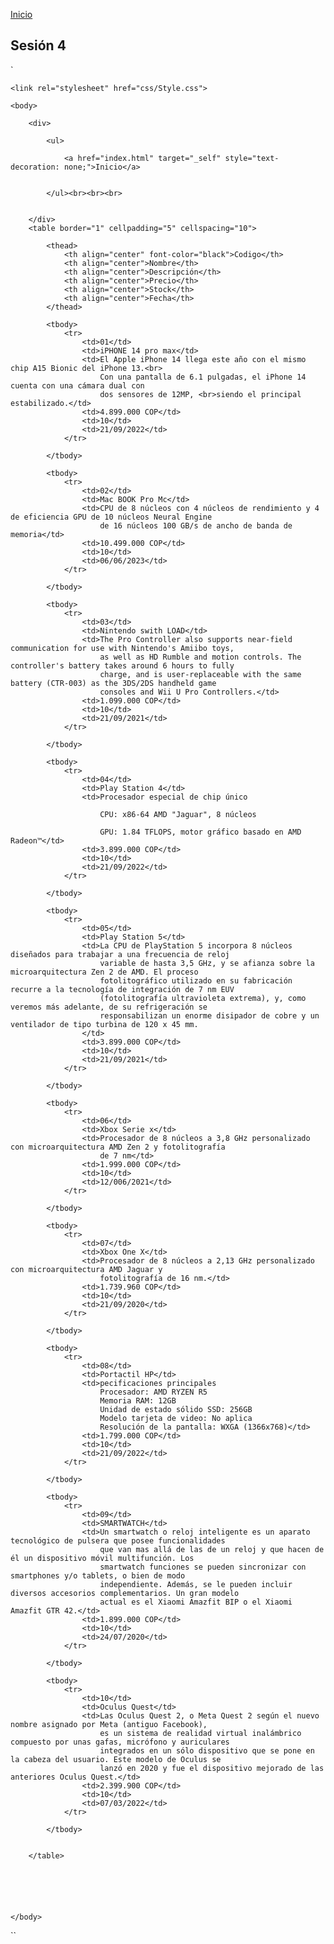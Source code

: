 <!-- No borrar o modificar -->
[Inicio](./index.md)

## Sesión 4


`
<!DOCTYPE html>
<html>

<head>
    <title>Sitio web con multimedia</title>

    <link rel="stylesheet" href="css/Style.css">

</head>
<nav class="index">

    <body>
       
        <div>

            <ul>

                <a href="index.html" target="_self" style="text-decoration: none;">Inicio</a>
                

            </ul><br><br><br>


        </div>
        <table border="1" cellpadding="5" cellspacing="10">

            <thead>
                <th align="center" font-color="black">Codigo</th>
                <th align="center">Nombre</th>
                <th align="center">Descripción</th>
                <th align="center">Precio</th>
                <th align="center">Stock</th>
                <th align="center">Fecha</th>
            </thead>

            <tbody>
                <tr>
                    <td>01</td>
                    <td>iPHONE 14 pro max</td>
                    <td>El Apple iPhone 14 llega este año con el mismo chip A15 Bionic del iPhone 13.<br>
                        Con una pantalla de 6.1 pulgadas, el iPhone 14 cuenta con una cámara dual con
                        dos sensores de 12MP, <br>siendo el principal estabilizado.</td>
                    <td>4.899.000 COP</td>
                    <td>10</td>
                    <td>21/09/2022</td>
                </tr>

            </tbody>

            <tbody>
                <tr>
                    <td>02</td>
                    <td>Mac BOOK Pro Mc</td>
                    <td>CPU de 8 núcleos con 4 núcleos de rendimiento y 4 de eficiencia GPU de 10 núcleos Neural Engine
                        de 16 núcleos 100 GB/s de ancho de banda de memoria</td>
                    <td>10.499.000 COP</td>
                    <td>10</td>
                    <td>06/06/2023</td>
                </tr>

            </tbody>

            <tbody>
                <tr>
                    <td>03</td>
                    <td>Nintendo swith LOAD</td>
                    <td>The Pro Controller also supports near-field communication for use with Nintendo's Amiibo toys,
                        as well as HD Rumble and motion controls. The controller's battery takes around 6 hours to fully
                        charge, and is user-replaceable with the same battery (CTR-003) as the 3DS/2DS handheld game
                        consoles and Wii U Pro Controllers.</td>
                    <td>1.099.000 COP</td>
                    <td>10</td>
                    <td>21/09/2021</td>
                </tr>

            </tbody>

            <tbody>
                <tr>
                    <td>04</td>
                    <td>Play Station 4</td>
                    <td>Procesador especial de chip único

                        CPU: x86-64 AMD "Jaguar", 8 núcleos

                        GPU: 1.84 TFLOPS, motor gráfico basado en AMD Radeon™</td>
                    <td>3.899.000 COP</td>
                    <td>10</td>
                    <td>21/09/2022</td>
                </tr>

            </tbody>

            <tbody>
                <tr>
                    <td>05</td>
                    <td>Play Station 5</td>
                    <td>La CPU de PlayStation 5 incorpora 8 núcleos diseñados para trabajar a una frecuencia de reloj
                        variable de hasta 3,5 GHz, y se afianza sobre la microarquitectura Zen 2 de AMD. El proceso
                        fotolitográfico utilizado en su fabricación recurre a la tecnología de integración de 7 nm EUV
                        (fotolitografía ultravioleta extrema), y, como veremos más adelante, de su refrigeración se
                        responsabilizan un enorme disipador de cobre y un ventilador de tipo turbina de 120 x 45 mm.
                    </td>
                    <td>3.899.000 COP</td>
                    <td>10</td>
                    <td>21/09/2021</td>
                </tr>

            </tbody>

            <tbody>
                <tr>
                    <td>06</td>
                    <td>Xbox Serie x</td>
                    <td>Procesador de 8 núcleos a 3,8 GHz personalizado con microarquitectura AMD Zen 2 y fotolitografía
                        de 7 nm</td>
                    <td>1.999.000 COP</td>
                    <td>10</td>
                    <td>12/006/2021</td>
                </tr>

            </tbody>

            <tbody>
                <tr>
                    <td>07</td>
                    <td>Xbox One X</td>
                    <td>Procesador de 8 núcleos a 2,13 GHz personalizado con microarquitectura AMD Jaguar y
                        fotolitografía de 16 nm.</td>
                    <td>1.739.960 COP</td>
                    <td>10</td>
                    <td>21/09/2020</td>
                </tr>

            </tbody>

            <tbody>
                <tr>
                    <td>08</td>
                    <td>Portactil HP</td>
                    <td>pecificaciones principales
                        Procesador: AMD RYZEN R5
                        Memoria RAM: 12GB
                        Unidad de estado sólido SSD: 256GB
                        Modelo tarjeta de video: No aplica
                        Resolución de la pantalla: WXGA (1366x768)</td>
                    <td>1.799.000 COP</td>
                    <td>10</td>
                    <td>21/09/2022</td>
                </tr>

            </tbody>

            <tbody>
                <tr>
                    <td>09</td>
                    <td>SMARTWATCH</td>
                    <td>Un smartwatch o reloj inteligente es un aparato tecnológico de pulsera que posee funcionalidades
                        que van mas allá de las de un reloj y que hacen de él un dispositivo móvil multifunción. Los
                        smartwatch funciones se pueden sincronizar con smartphones y/o tablets, o bien de modo
                        independiente. Además, se le pueden incluir diversos accesorios complementarios. Un gran modelo
                        actual es el Xiaomi Amazfit BIP o el Xiaomi Amazfit GTR 42.</td>
                    <td>1.899.000 COP</td>
                    <td>10</td>
                    <td>24/07/2020</td>
                </tr>

            </tbody>

            <tbody>
                <tr>
                    <td>10</td>
                    <td>Oculus Quest</td>
                    <td>Las Oculus Quest 2, o Meta Quest 2 según el nuevo nombre asignado por Meta (antiguo Facebook),
                        es un sistema de realidad virtual inalámbrico compuesto por unas gafas, micrófono y auriculares
                        integrados en un sólo dispositivo que se pone en la cabeza del usuario. Este modelo de Oculus se
                        lanzó en 2020 y fue el dispositivo mejorado de las anteriores Oculus Quest.</td>
                    <td>2.399.900 COP</td>
                    <td>10</td>
                    <td>07/03/2022</td>
                </tr>

            </tbody>


        </table>






    </body>
</nav>

</html>

``











